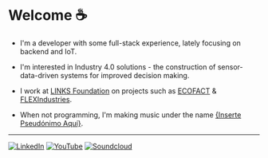 
# Welcome :coffee:


- I'm a developer with some full-stack experience, lately focusing on backend and IoT.

- I'm interested in Industry 4.0 solutions - the construction of sensor-data-driven systems for improved decision making.

- I work at [LINKS Foundation](https://linksfoundation.com/en/) on projects such as [ECOFACT](https://ecofact-project.eu/) & [FLEXIndustries](https://flexindustries.eu/).

- When not programming, I'm making music under the name [{Inserte Pseudónimo Aquí}](https://soundcloud.com/insertepseudonimoaqui/via-ljubljana-demo?si=d99493f02ca646ffb9aa9c0a27de3428).


----

[![LinkedIn](https://img.shields.io/badge/Professional%20matters-2061b2.svg?logo=linkedin&logoColor=white)](https://www.linkedin.com/in/lino-mp/)
[![YouTube](https://img.shields.io/badge/Obscure%20playlists%20and%20videos-black.svg?logo=YouTube&logoColor=white)](https://www.youtube.com/channel/UCZkV9Lik6CgCtiTS2hb3y-g)
[![Soundcloud](https://img.shields.io/badge/My%20music%20project-FF5500?logo=soundcloud&logoColor=white)](https://soundcloud.com/insertepseudonimoaqui)

<!--
[![ResearchGate](https://img.shields.io/badge/ResearchGate%20profile-00CCBB?logo=ResearchGate&logoColor=white)](https://www.researchgate.net/profile/Lino-Mediavilla-Ponce-2)
[![Google Drive](https://img.shields.io/badge/My%20Resume-4285F4?logo=googledrive&logoColor=white)](https://drive.google.com/file/d/1pYv5m6SiAlh4wDjmAke4xLFVErn5jLCR/view?usp=sharing)
-->
